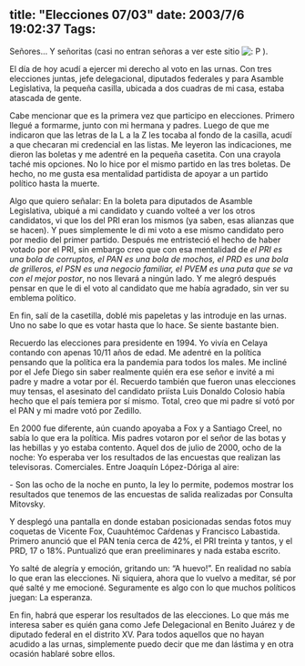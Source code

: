 title: "Elecciones 07/03"
date: 2003/7/6 19:02:37
Tags: 
---
<p>Señores&#8230; Y señoritas (casi no entran señoras a ver este sitio <img alt=": P " src="http://web.archive.org/web/20030719200405/http://www.damog.org/blog/b2-img/smilies/icon_razz.gif"/>).</p>

<p>El día de hoy acudí a ejercer mi derecho al voto en las urnas. Con tres elecciones juntas, jefe delegacional, diputados federales y para Asamble Legislativa, la pequeña casilla, ubicada a dos cuadras de mi casa, estaba atascada de gente.</p>

<p>Cabe mencionar que es la primera vez que participo en elecciones. Primero llegué a formarme, junto con mi hermana y padres. Luego de que me indicaron que las letras de la L a la Z les tocaba al fondo de la casilla, acudí a que checaran mi credencial en las listas. Me leyeron las indicaciones, me dieron las boletas y me adentré en la pequeña casetita. Con una crayola taché mis opciones. No lo hice por el mismo partido en las tres boletas. De hecho, no me gusta esa mentalidad partidista de apoyar a un partido político hasta la muerte.</p>

<p>Algo que quiero señalar: En la boleta para diputados de Asamble Legislativa, ubiqué a mi candidato y cuando volteé a ver los otros candidatos, vi que los del PRI eran los mismos (ya saben, esas alianzas que se hacen). Y pues simplemente le di mi voto a ese mismo candidato pero por medio del primer partido. Después me entristeció el hecho de haber votado por el PRI, sin embargo creo que con esa mentalidad de <em>el PRI es una bola de corruptos, el PAN es una bola de mochos, el PRD es una bola de grilleros, el PSN es una negocio familiar, el PVEM es una puta que se va con el mejor postor</em>, no nos llevará a ningún lado. Y me alegró después pensar en que le di el voto al candidato que me había agradado, sin ver su emblema político.</p>

<p>En fin, salí de la casetilla, doblé mis papeletas y las introduje en las urnas. Uno no sabe lo que es votar hasta que lo hace. Se siente bastante bien.</p>

<p>Recuerdo las elecciones para presidente en 1994. Yo vivía en Celaya contando con apenas 10/11 años de edad. Me adentré en la política pensando que la política era la pandemia para todos los males. Me incliné por el Jefe Diego sin saber realmente quién era ese señor e invité a mi padre y madre a votar por él. Recuerdo también que fueron unas elecciones muy tensas, el asesinato del candidato priísta Luis Donaldo Colosio había hecho que el país temiera por sí mismo. Total, creo que mi padre sí votó por el PAN y mi madre votó por Zedillo.</p>

<p>En 2000 fue diferente, aún cuando apoyaba a Fox y a Santiago Creel, no sabía lo que era la política. Mis padres votaron por el señor de las botas y las hebillas y yo estaba contento. Aquel dos de julio de 2000, ocho de la noche: Yo esperaba ver los resultados de las encuestas que realizan las televisoras. Comerciales. Entre Joaquín López-Dóriga al aire:</p>

<p>- Son las ocho de la noche en punto, la ley lo permite, podemos mostrar los resultados que tenemos de las encuestas de salida realizadas por Consulta Mitovsky.</p>

<p>Y desplegó una pantalla en donde estaban posicionadas sendas fotos muy coquetas de Vicente Fox, Cuauhtémoc Caŕdenas y Francisco Labastida. Primero anunció que el PAN tenía cerca de 42%, el PRI treinta y tantos, y el PRD, 17&#160;o 18%. Puntualizó que eran preeliminares y nada estaba escrito.</p>

<p>Yo salté de alegría y emoción, gritando un: &#8220;A huevo!&#8221;. En realidad no sabía lo que eran las elecciones. Ni siquiera, ahora que lo vuelvo a meditar, sé por qué salté y me emocioné. Seguramente es algo con lo que muchos políticos juegan: La esperanza.</p>

<p>En fin, habrá que esperar los resultados de las elecciones. Lo que más me interesa saber es quién gana como Jefe Delegacional en Benito Juárez y de diputado federal en el distrito XV. Para todos aquellos que no hayan acudido a las urnas, simplemente puedo decir que me dan lástima y en otra ocasión hablaré sobre ellos.</p>

